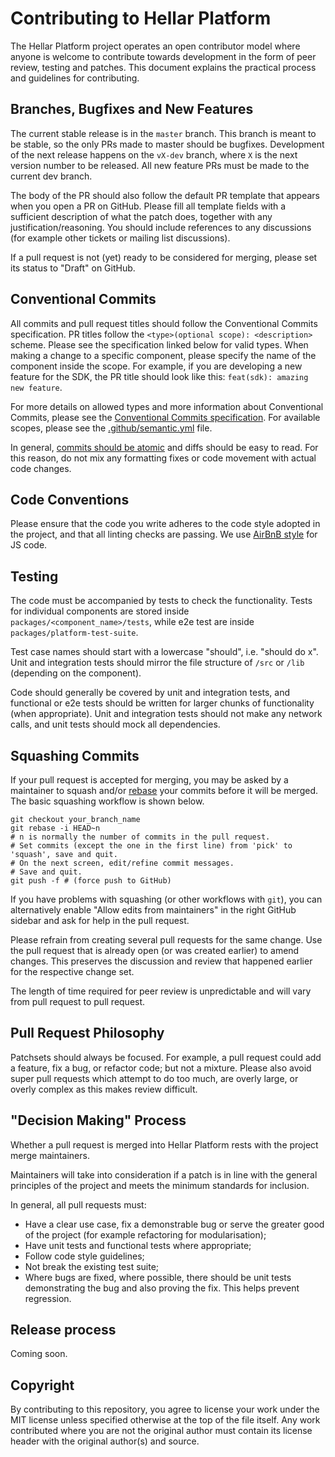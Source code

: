 Contributing to Hellar Platform
=============================

The Hellar Platform project operates an open contributor model where anyone is
welcome to contribute towards development in the form of peer review, testing
and patches. This document explains the practical process and guidelines for
contributing.


Branches, Bugfixes and New Features
-----------------------------------

The current stable release is in the `master` branch. This branch is meant to be
stable, so the only PRs made to master should be bugfixes. Development of the
next release happens on the `vX-dev` branch, where `X` is the next version
number to be released. All new feature PRs must be made to the current dev
branch.

The body of the PR should also follow the default PR template that appears when
you open a PR on GitHub. Please fill all template fields with a sufficient
description of what the patch does, together with any justification/reasoning.
You should include references to any discussions (for example other tickets or
mailing list discussions).

If a pull request is not (yet) ready to be considered for merging, please set
its status to "Draft" on GitHub.


Conventional Commits
--------------------

All commits and pull request titles should follow the Conventional Commits
specification. PR titles follow the `<type>(optional scope): <description>`
scheme. Please see the specification linked below for valid types. When making a
change to a specific component, please specify the name of the component inside
the scope. For example, if you are developing a new feature for the SDK, the PR
title should look like this: `feat(sdk): amazing new feature`.

For more details on allowed types and more information about Conventional
Commits, please see the [Conventional Commits
specification](https://www.conventionalcommits.org/en/v1.0.0/). For available
scopes, please see the [.github/semantic.yml](.github/semantic.yml) file.

In general, [commits should be
atomic](https://en.wikipedia.org/wiki/Atomic_commit#Atomic_commit_convention)
and diffs should be easy to read. For this reason, do not mix any formatting
fixes or code movement with actual code changes.


Code Conventions
----------------

Please ensure that the code you write adheres to the code style adopted in the
project, and that all linting checks are passing. We use [AirBnB
style](https://github.com/airbnb/javascript) for JS code.


Testing
-------

The code must be accompanied by tests to check the functionality. Tests for
individual components are stored inside `packages/<component_name>/tests`, while
e2e test are inside `packages/platform-test-suite`.

Test case names should start with a lowercase "should", i.e. "should do x". Unit
and integration tests should mirror the file structure of `/src` or `/lib`
(depending on the component).

Code should generally be covered by unit and integration tests, and functional
or e2e tests should be written for larger chunks of functionality (when
appropriate). Unit and integration tests should not make any network calls, and
unit tests should mock all dependencies.


Squashing Commits
-----------------

If your pull request is accepted for merging, you may be asked by a maintainer
to squash and/or [rebase](https://git-scm.com/docs/git-rebase) your commits
before it will be merged. The basic squashing workflow is shown below.

    git checkout your_branch_name
    git rebase -i HEAD~n
    # n is normally the number of commits in the pull request.
    # Set commits (except the one in the first line) from 'pick' to 'squash', save and quit.
    # On the next screen, edit/refine commit messages.
    # Save and quit.
    git push -f # (force push to GitHub)

If you have problems with squashing (or other workflows with `git`), you can
alternatively enable "Allow edits from maintainers" in the right GitHub sidebar
and ask for help in the pull request.

Please refrain from creating several pull requests for the same change. Use the
pull request that is already open (or was created earlier) to amend changes.
This preserves the discussion and review that happened earlier for the
respective change set.

The length of time required for peer review is unpredictable and will vary from
pull request to pull request.


Pull Request Philosophy
-----------------------

Patchsets should always be focused. For example, a pull request could add a
feature, fix a bug, or refactor code; but not a mixture. Please also avoid super
pull requests which attempt to do too much, are overly large, or overly complex
as this makes review difficult.


"Decision Making" Process
-------------------------

Whether a pull request is merged into Hellar Platform rests with the project merge
maintainers.

Maintainers will take into consideration if a patch is in line with the general
principles of the project and meets the minimum standards for inclusion.

In general, all pull requests must:

- Have a clear use case, fix a demonstrable bug or serve the greater good of the
  project (for example refactoring for modularisation);
- Have unit tests and functional tests where appropriate;
- Follow code style guidelines;
- Not break the existing test suite;
- Where bugs are fixed, where possible, there should be unit tests demonstrating
  the bug and also proving the fix. This helps prevent regression.


Release process
---------------

Coming soon.

Copyright
---------

By contributing to this repository, you agree to license your work under the MIT
license unless specified otherwise at the top of the file itself. Any work
contributed where you are not the original author must contain its license
header with the original author(s) and source.
